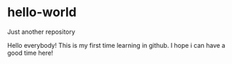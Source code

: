 # hello-world
Just another repository

Hello everybody!
This is my first time learning in github.
I hope i can have a good time here!

